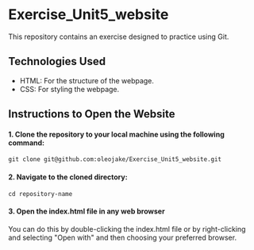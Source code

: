 # Exercise_Unit5_website
This repository contains an exercise designed to practice using Git.

## Technologies Used
- HTML: For the structure of the webpage.
- CSS: For styling the webpage.

## Instructions to Open the Website
#### 1. Clone the repository to your local machine using the following command:
````
git clone git@github.com:oleojake/Exercise_Unit5_website.git
````
#### 2. Navigate to the cloned directory:
````
cd repository-name
````
#### 3. Open the index.html file in any web browser
You can do this by double-clicking the index.html file or by right-clicking and selecting "Open with" and then choosing your preferred browser.
